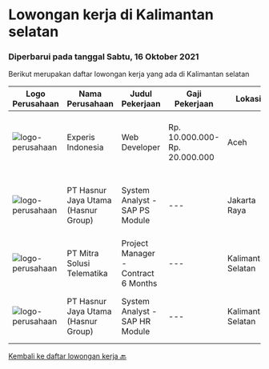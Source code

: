 
  # Lowongan kerja di Kalimantan selatan

  ### Diperbarui pada tanggal Sabtu, 16 Oktober 2021

  Berikut merupakan daftar lowongan kerja yang ada di Kalimantan selatan

  |Logo Perusahaan | Nama Perusahaan | Judul Pekerjaan | Gaji Pekerjaan | Lokasi | Deskripsi | Tanggal diunggah | Pranala |
  | -------------- | --------------- | --------------- | --------- | --------- | -------------- | ------- | ----------- |
  |![logo-perusahaan](https://image-service-cdn.seek.com.au/314ed38ba58cf54b5555f434a5bf338661292eb7/ee4dce1061f3f616224767ad58cb2fc751b8d2dc)|Experis Indonesia|Web Developer|Rp. 10.000.000-Rp. 20.000.000|Aceh|On behalf of our client, we are looking for a Web Developer with these following details: Responsibilities: Website and software application...|Rabu, 06 Oktober 2021|https://www.jobstreet.co.id/id/job/web-developer-3649693?token=0~de206bf7-0807-453c-9696-10cab97ae299&sectionRank=1&jobId=jobstreet-id-job-3649693|
|![logo-perusahaan](https://image-service-cdn.seek.com.au/ce6f66b5ddea48c0961eddc201a535616844de99/ee4dce1061f3f616224767ad58cb2fc751b8d2dc)|PT Hasnur Jaya Utama (Hasnur Group)|System Analyst - SAP PS Module|---|Jakarta Raya|Job Requirements:  Age 27 - 35 years old. Candidate must possess at least a Bachelor's Degree, Engineering (Computer/Telecommunication) or equivalent....|Sabtu, 02 Oktober 2021|https://www.jobstreet.co.id/id/job/system-analyst-sap-ps-module-3631415?token=0~de206bf7-0807-453c-9696-10cab97ae299&sectionRank=2&jobId=jobstreet-id-job-3631415|
|![logo-perusahaan](https://image-service-cdn.seek.com.au/9b5f919bd8ffbcaf06c034033d2c53ba0d0ad556/ee4dce1061f3f616224767ad58cb2fc751b8d2dc)|PT Mitra Solusi Telematika|Project Manager -  Contract 6 Months|---|Kalimantan Selatan|Responsibilities: To monitor the Minestar deployment across hundreds of units on project site, with good coordination to stakeholders of other IT...|Minggu, 26 September 2021|https://www.jobstreet.co.id/id/job/project-manager-contract-6-months-3631671?token=0~de206bf7-0807-453c-9696-10cab97ae299&sectionRank=3&jobId=jobstreet-id-job-3631671|
|![logo-perusahaan](https://image-service-cdn.seek.com.au/ce6f66b5ddea48c0961eddc201a535616844de99/ee4dce1061f3f616224767ad58cb2fc751b8d2dc)|PT Hasnur Jaya Utama (Hasnur Group)|System Analyst  - SAP HR Module|---|Kalimantan Selatan|Job Requirements: Age 27-35 years old Candidate must possess at least a Bachelor's Degree in any field, preferably from information technology...|Minggu, 26 September 2021|https://www.jobstreet.co.id/id/job/system-analyst-sap-hr-module-3631390?token=0~de206bf7-0807-453c-9696-10cab97ae299&sectionRank=4&jobId=jobstreet-id-job-3631390|


  [Kembali ke daftar lowongan kerja 🔙](../README.md#daftar-lowongan-kerja)
  